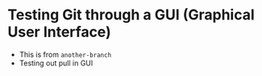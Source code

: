 # Testing Git through a GUI (Graphical User Interface)

- This is from `another-branch`
- Testing out pull in GUI
